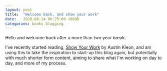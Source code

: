 ```yaml
---
layout: post
title:  "Welcome back, and show your work"
date:   2020-08-14 06:25:00 +0800
categories: books blogging
---
```

Hello and welcome back after a more than two year break.

I've recently started reading, [Show Your Work](https://austinkleon.com/show-your-work/) by Austin Kleon, and am using this to take the inspiration to start-up this blog again, but potentially with much shorter form content, aiming to share what I'm working on day to day, and more of my process.